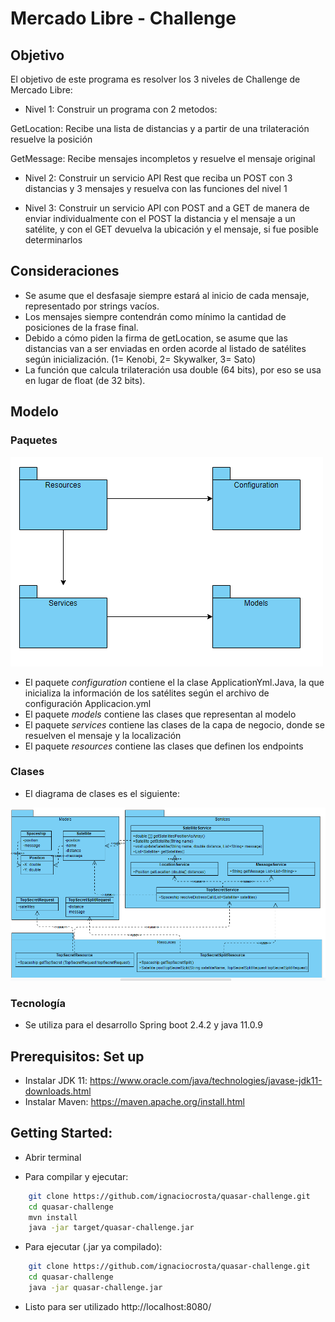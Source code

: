 # Mercado Libre - Challenge

## Objetivo
El objetivo de este programa es resolver los 3 niveles de Challenge de Mercado Libre:
* Nivel 1: Construir un programa con 2 metodos:

GetLocation: Recibe una lista de distancias y a partir de una trilateración resuelve la posición
			
GetMessage: Recibe mensajes incompletos y resuelve el mensaje original
			
* Nivel 2: Construir un servicio API Rest que reciba un POST con 3 distancias y 3 mensajes 			y resuelva con las funciones del nivel 1
	
* Nivel 3: Construir un servicio API con POST and a GET de manera de enviar individualmente 			con el POST la distancia y el mensaje a un satélite, y con el GET devuelva la 			ubicación y el mensaje, si fue posible determinarlos		

## Consideraciones
* Se asume que el desfasaje siempre estará al inicio de cada mensaje, representado por strings vacíos.
* Los mensajes siempre contendrán como mínimo la cantidad de posiciones de la frase final.
* Debido a cómo piden la firma de getLocation, se asume que las distancias van a ser enviadas en orden acorde al listado de satélites según inicialización. (1= Kenobi, 2= Skywalker, 3= Sato)
* La función que calcula trilateración usa double (64 bits), por eso se usa en lugar de float (de 32 bits).

## Modelo
### Paquetes

![Screenshot](https://github.com/ignaciocrosta/quasar-challenge/blob/main/doc/Paquetes.PNG?raw=true)

* El paquete *configuration* contiene el la clase ApplicationYml.Java, la que inicializa la información de los satélites según el archivo de configuración Applicacion.yml
* El paquete *models* contiene las clases que representan al modelo
* El paquete *services* contiene las clases de la capa de negocio, donde se resuelven el mensaje y la localización
* El paquete *resources* contiene las clases que definen los endpoints

### Clases

* El diagrama de clases es el siguiente:

![Screenshot](https://github.com/ignaciocrosta/quasar-challenge/blob/main/doc/Clases.PNG?raw=true)

### Tecnología
* Se utiliza para el desarrollo Spring boot 2.4.2 y java 11.0.9

## Prerequisitos: Set up
* Instalar JDK 11: https://www.oracle.com/java/technologies/javase-jdk11-downloads.html
* Instalar Maven: https://maven.apache.org/install.html

## Getting Started:

* Abrir terminal

* Para compilar y ejecutar:

```bash
	git clone https://github.com/ignaciocrosta/quasar-challenge.git
	cd quasar-challenge
	mvn install
	java -jar target/quasar-challenge.jar
```

* Para ejecutar (.jar ya compilado):

```bash
	git clone https://github.com/ignaciocrosta/quasar-challenge.git
	cd quasar-challenge
	java -jar quasar-challenge.jar
```

* Listo para ser utilizado http://localhost:8080/
